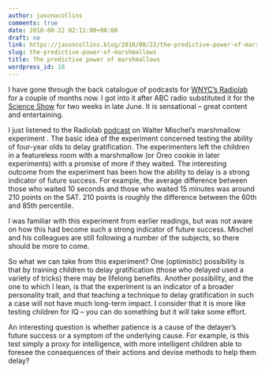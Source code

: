 ```yaml
---
author: jasonacollins
comments: true
date: 2010-08-22 02:11:00+00:00
draft: no
link: https://jasoncollins.blog/2010/08/22/the-predictive-power-of-marshmallows/
slug: the-predictive-power-of-marshmallows
title: The predictive power of marshmallows
wordpress_id: 18
---
```


I have gone through the back catalogue of podcasts for [WNYC’s Radiolab](http://www.radiolab.org/) for a couple of months now. I got into it after ABC radio substituted it for the [Science Show](http://www.abc.net.au/rn/scienceshow/default.htm) for two weeks in late June. It is sensational – great content and entertaining.

I just listened to the Radiolab [podcast](http://www.radiolab.org/blogs/radiolab-blog/2009/mar/09/mischels-marshmallows/) on Walter Mischel’s marshmallow experiment . The basic idea of the experiment concerned testing the ability of four-year olds to delay gratification. The experimenters left the children in a featureless room with a marshmallow (or Oreo cookie in later experiments) with a promise of more if they waited. The interesting outcome from the experiment has been how the ability to delay is a strong indicator of future success. For example, the average difference between those who waited 10 seconds and those who waited 15 minutes was around 210 points on the SAT. 210 points is roughly the difference between the 60th and 85th percentile.

I was familiar with this experiment from earlier readings, but was not aware on how this had become such a strong indicator of future success. Mischel and his colleagues are still following a number of the subjects, so there should be more to come.

So what we can take from this experiment? One (optimistic) possibility is that by training children to delay gratification (those who delayed used a variety of tricks) there may be lifelong benefits. Another possibility, and the one to which I lean, is that the experiment is an indicator of a broader personality trait, and that teaching a technique to delay gratification in such a case will not have much long-term impact. I consider that it is more like testing children for IQ – you can do something but it will take some effort.

An interesting question is whether patience is a cause of the delayer’s future success or a symptom of the underlying cause. For example, is this test simply a proxy for intelligence, with more intelligent children able to foresee the consequences of their actions and devise methods to help them delay?
